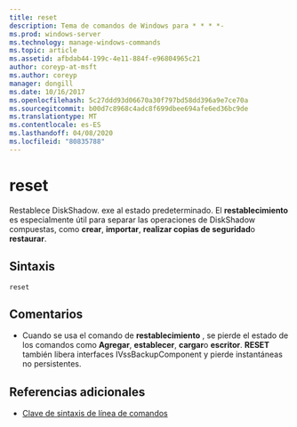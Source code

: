 ```yaml
---
title: reset
description: Tema de comandos de Windows para * * * *-
ms.prod: windows-server
ms.technology: manage-windows-commands
ms.topic: article
ms.assetid: afbdab44-199c-4e11-884f-e96804965c21
author: coreyp-at-msft
ms.author: coreyp
manager: dongill
ms.date: 10/16/2017
ms.openlocfilehash: 5c27ddd93d06670a30f797bd58dd396a9e7ce70a
ms.sourcegitcommit: b00d7c8968c4adc8f699dbee694afe6ed36bc9de
ms.translationtype: MT
ms.contentlocale: es-ES
ms.lasthandoff: 04/08/2020
ms.locfileid: "80835788"
---
```

# <a name="reset"></a>reset



Restablece DiskShadow. exe al estado predeterminado. El **restablecimiento** es especialmente útil para separar las operaciones de DiskShadow compuestas, como **crear**, **importar**, **realizar copias de seguridad**o **restaurar**.

## <a name="syntax"></a>Sintaxis

```
reset
```

## <a name="remarks"></a>Comentarios

-   Cuando se usa el comando de **restablecimiento** , se pierde el estado de los comandos como **Agregar**, **establecer**, **cargar**o **escritor**. **RESET** también libera interfaces IVssBackupComponent y pierde instantáneas no persistentes.

## <a name="additional-references"></a>Referencias adicionales

- [Clave de sintaxis de línea de comandos](command-line-syntax-key.md)